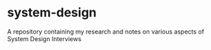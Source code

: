 # system-design
A repository containing my research and notes on various aspects of System Design Interviews
